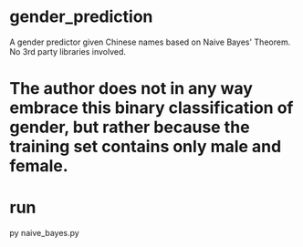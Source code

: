 # gender_prediction
A gender predictor given Chinese names based on Naive Bayes' Theorem. No 3rd party libraries involved.

# The author does not in any way embrace this binary classification of gender, but rather because the training set contains only male and female.
# run
py naive_bayes.py